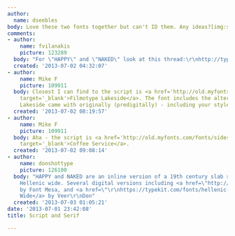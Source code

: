 ```yaml
---
author:
  name: dseebles
body: Love these two fonts together but can't ID them. Any ideas?[img:sites/default/files/old-images/HE05d2JSna_6273.jpeg]
comments:
- author:
    name: fvilanakis
    picture: 123289
  body: "For \"HAPPY\" and \"NAKED\" look at this thread:\r\nhttp://typophile.com/node/30019\r\n"
  created: '2013-07-02 04:32:07'
- author:
    name: Mike F
    picture: 109911
  body: Closest I can find to the script is <a href='http://old.myfonts.com/fonts/filmotype/lakeside/'
    target='_blank'>Filmotype Lakeside</a>. The font includes the alternates that
    Lakeside came with originally (predigitally) - including your style of r.
  created: '2013-07-02 08:19:57'
- author:
    name: Mike F
    picture: 109911
  body: Aha - the script is <a href='http://old.myfonts.com/fonts/sideshow/coffee-service/'
    target='_blank'>Coffee Service</a>.
  created: '2013-07-02 09:08:14'
- author:
    name: donshottype
    picture: 126100
  body: "HAPPY and NAKED are an inline version of a 19th century slab serif font named
    Hellenic wide. Several digital versions including <a href=\"http://www.fontspring.com/fonts/fontmesa/lonestar\">Lonestar</a>
    by Font Mesa, and <a href=\"\r\nhttps://typekit.com/fonts/hellenic-wide\">Hellenic
    Wide</a> by Veer\r\nDon"
  created: '2013-07-03 01:05:21'
date: '2013-07-01 23:42:08'
title: Script and Serif

---
```

